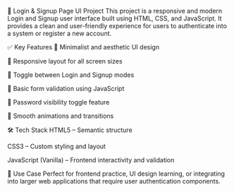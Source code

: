 🔐 Login & Signup Page UI Project
This project is a responsive and modern Login and Signup user interface built using HTML, CSS, and JavaScript. It provides a clean and user-friendly experience for users to authenticate into a system or register a new account.

✅ Key Features
🔸 Minimalist and aesthetic UI design

🔸 Responsive layout for all screen sizes

🔸 Toggle between Login and Signup modes

🔸 Basic form validation using JavaScript

🔸 Password visibility toggle feature

🔸 Smooth animations and transitions

🛠️ Tech Stack
HTML5 – Semantic structure

CSS3 – Custom styling and layout

JavaScript (Vanilla) – Frontend interactivity and validation

🎯 Use Case
Perfect for frontend practice, UI design learning, or integrating into larger web applications that require user authentication components.
